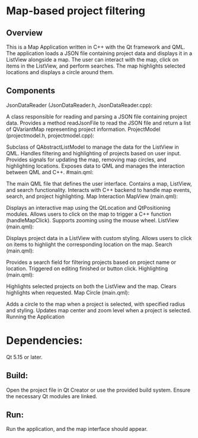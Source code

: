 # Map-based project filtering
## Overview
This is a Map Application written in C++ with the Qt framework and QML. The application loads a JSON file containing project data and displays it in a ListView alongside a map. The user can interact with the map, click on items in the ListView, and perform searches. The map highlights selected locations and displays a circle around them.

## Components
JsonDataReader (JsonDataReader.h, JsonDataReader.cpp):

A class responsible for reading and parsing a JSON file containing project data.
Provides a method readJsonFile to read the JSON file and return a list of QVariantMap representing project information.
ProjectModel (projectmodel.h, projectmodel.cpp):

Subclass of QAbstractListModel to manage the data for the ListView in QML.
Handles filtering and highlighting of projects based on user input.
Provides signals for updating the map, removing map circles, and highlighting locations.
Exposes data to QML and manages the interaction between QML and C++.
#main.qml:

The main QML file that defines the user interface.
Contains a map, ListView, and search functionality.
Interacts with C++ backend to handle map events, search, and project highlighting.
Map Interaction
MapView (main.qml):

Displays an interactive map using the QtLocation and QtPositioning modules.
Allows users to click on the map to trigger a C++ function (handleMapClick).
Supports zooming using the mouse wheel.
ListView (main.qml):

Displays project data in a ListView with custom styling.
Allows users to click on items to highlight the corresponding location on the map.
Search (main.qml):

Provides a search field for filtering projects based on project name or location.
Triggered on editing finished or button click.
Highlighting (main.qml):

Highlights selected projects on both the ListView and the map.
Clears highlights when requested.
Map Circle (main.qml):

Adds a circle to the map when a project is selected, with specified radius and styling.
Updates map center and zoom level when a project is selected.
Running the Application
# Dependencies:

Qt 5.15 or later.
## Build:

Open the project file in Qt Creator or use the provided build system.
Ensure the necessary Qt modules are linked.
## Run:

Run the application, and the map interface should appear.
